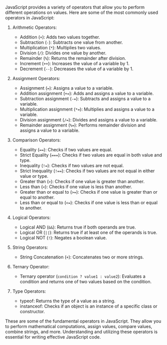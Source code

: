 JavaScript provides a variety of operators that allow you to perform different operations on values. Here are some of the most commonly used operators in JavaScript:

1. Arithmetic Operators:
   - Addition (`+`): Adds two values together.
   - Subtraction (`-`): Subtracts one value from another.
   - Multiplication (`*`): Multiplies two values.
   - Division (`/`): Divides one value by another.
   - Remainder (`%`): Returns the remainder after division.
   - Increment (`++`): Increases the value of a variable by 1.
   - Decrement (`--`): Decreases the value of a variable by 1.

2. Assignment Operators:
   - Assignment (`=`): Assigns a value to a variable.
   - Addition assignment (`+=`): Adds and assigns a value to a variable.
   - Subtraction assignment (`-=`): Subtracts and assigns a value to a variable.
   - Multiplication assignment (`*=`): Multiplies and assigns a value to a variable.
   - Division assignment (`/=`): Divides and assigns a value to a variable.
   - Remainder assignment (`%=`): Performs remainder division and assigns a value to a variable.

3. Comparison Operators:
   - Equality (`==`): Checks if two values are equal.
   - Strict Equality (`===`): Checks if two values are equal in both value and type.
   - Inequality (`!=`): Checks if two values are not equal.
   - Strict Inequality (`!==`): Checks if two values are not equal in either value or type.
   - Greater than (`>`): Checks if one value is greater than another.
   - Less than (`<`): Checks if one value is less than another.
   - Greater than or equal to (`>=`): Checks if one value is greater than or equal to another.
   - Less than or equal to (`<=`): Checks if one value is less than or equal to another.

4. Logical Operators:
   - Logical AND (`&&`): Returns true if both operands are true.
   - Logical OR (`||`): Returns true if at least one of the operands is true.
   - Logical NOT (`!`): Negates a boolean value.

5. String Operators:
   - String Concatenation (`+`): Concatenates two or more strings.

6. Ternary Operator:
   - Ternary operator (`condition ? value1 : value2`): Evaluates a condition and returns one of two values based on the condition.

7. Type Operators:
   - typeof: Returns the type of a value as a string.
   - instanceof: Checks if an object is an instance of a specific class or constructor.

These are some of the fundamental operators in JavaScript. They allow you to perform mathematical computations, assign values, compare values, combine strings, and more. Understanding and utilizing these operators is essential for writing effective JavaScript code.